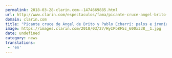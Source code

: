 ```yaml
---
permalink: 2018-03-28-clarin.com--1474669885.html
url: http://www.clarin.com/espectaculos/fama/picante-cruce-angel-brito-pablo-echarri-palos-ironias-twitter_0_Bk6xLQFqM.html
domain: clarin.com
title: "Picante cruce de Ángel de Brito y Pablo Echarri: palos e ironías por Twitter"
image: https://images.clarin.com/2018/03/27/HyIPb8F5z_600x338__1.jpg
date: undefined
category: news
translations: 
 - 'en'
---
```


